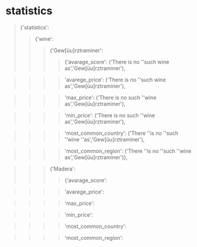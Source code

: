 # statistics #

> {'statistics':
>> {'wine':
>>> {'Gew[üu]rztraminer':
>>>> {'avarage_score': ('There is no ''such wine as','Gew[üu]rztraminer'),

>>>>'avarege_price': ('There is no ''such wine as','Gew[üu]rztraminer'),

>>>>'max_price': ('There is no such ''wine as','Gew[üu]rztraminer'),

>>>>'min_price': ('There is no such ''wine as','Gew[üu]rztraminer'),

>>>> 'most_common_country': ('There ''is no ''such ''wine ''as','Gew[üu]rztraminer'),

>>>>'most_common_region': ('There ''is no ''such ''wine as','Gew[üu]rztraminer')},

>>> {'Madera':
>>>> {'avarage_score':

>>>>'avarege_price':

>>>>'max_price': 

>>>>'min_price': 

>>>> 'most_common_country':

>>>>'most_common_region':





